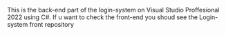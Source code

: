This is the back-end part of the login-system on Visual Studio Proffesional 2022 using C#. If u want to check the front-end you shoud see the Login-system front repository
